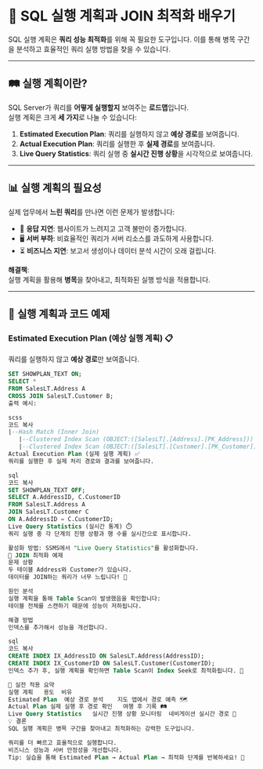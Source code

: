 # 🚀 SQL 실행 계획과 JOIN 최적화 배우기  

SQL 실행 계획은 **쿼리 성능 최적화**를 위해 꼭 필요한 도구입니다. 이를 통해 병목 구간을 분석하고 효율적인 쿼리 실행 방법을 찾을 수 있습니다.

---

## 🛤️ 실행 계획이란?  

SQL Server가 쿼리를 **어떻게 실행할지** 보여주는 **로드맵**입니다.  
실행 계획은 크게 **세 가지**로 나눌 수 있습니다:

1. **Estimated Execution Plan**: 쿼리를 실행하지 않고 **예상 경로**를 보여줍니다.  
2. **Actual Execution Plan**: 쿼리를 실행한 후 **실제 경로**를 보여줍니다.  
3. **Live Query Statistics**: 쿼리 실행 중 **실시간 진행 상황**을 시각적으로 보여줍니다.

---

## 📊 실행 계획의 필요성  

실제 업무에서 **느린 쿼리**를 만나면 이런 문제가 발생합니다:
- 🐢 **응답 지연**: 웹사이트가 느려지고 고객 불만이 증가합니다.  
- 🖥️ **서버 부하**: 비효율적인 쿼리가 서버 리소스를 과도하게 사용합니다.  
- ⏳ **비즈니스 지연**: 보고서 생성이나 데이터 분석 시간이 오래 걸립니다.  

**해결책**:  
실행 계획을 활용해 **병목**을 찾아내고, 최적화된 실행 방식을 적용합니다.

---

## 🔎 실행 계획과 코드 예제  

### Estimated Execution Plan (예상 실행 계획) 📋
쿼리를 실행하지 않고 **예상 경로**만 보여줍니다.  
```sql
SET SHOWPLAN_TEXT ON;
SELECT * 
FROM SalesLT.Address A 
CROSS JOIN SalesLT.Customer B;
출력 예시:

scss
코드 복사
|--Hash Match (Inner Join)
   |--Clustered Index Scan (OBJECT:([SalesLT].[Address].[PK_Address]))
   |--Clustered Index Scan (OBJECT:([SalesLT].[Customer].[PK_Customer]))
Actual Execution Plan (실제 실행 계획) ✅
쿼리를 실행한 후 실제 처리 경로와 결과를 보여줍니다.

sql
코드 복사
SET SHOWPLAN_TEXT OFF;
SELECT A.AddressID, C.CustomerID
FROM SalesLT.Address A
JOIN SalesLT.Customer C
ON A.AddressID = C.CustomerID;
Live Query Statistics (실시간 통계) ⏱️
쿼리 실행 중 각 단계의 진행 상황과 행 수를 실시간으로 표시합니다.

활성화 방법: SSMS에서 "Live Query Statistics"를 활성화합니다.
🧩 JOIN 최적화 예제
문제 상황
두 테이블 Address와 Customer가 있습니다.
데이터를 JOIN하는 쿼리가 너무 느립니다! 🐢

원인 분석
실행 계획을 통해 Table Scan이 발생했음을 확인합니다:
테이블 전체를 스캔하기 때문에 성능이 저하됩니다.

해결 방법
인덱스를 추가해서 성능을 개선합니다.

sql
코드 복사
CREATE INDEX IX_AddressID ON SalesLT.Address(AddressID);
CREATE INDEX IX_CustomerID ON SalesLT.Customer(CustomerID);
인덱스 추가 후, 실행 계획을 확인하면 Table Scan이 Index Seek로 최적화됩니다. 🚀

🎯 실전 적용 요약
실행 계획	용도	비유
Estimated Plan	예상 경로 분석	지도 앱에서 경로 예측 🗺️
Actual Plan	실제 실행 후 경로 확인	여행 후 기록 🛤️
Live Query Statistics	실시간 진행 상황 모니터링	네비게이션 실시간 경로 🚗
💡 결론
SQL 실행 계획은 병목 구간을 찾아내고 최적화하는 강력한 도구입니다.

쿼리를 더 빠르고 효율적으로 실행합니다.
비즈니스 성능과 서버 안정성을 개선합니다.
Tip: 실습을 통해 Estimated Plan → Actual Plan → 최적화 단계를 반복하세요! 🔄
